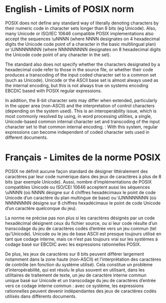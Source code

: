 # English - Limits of POSIX norm

POSIX does not define any standard way of literally denoting characters by their numeric code in character sets longer than 8 bits (eg Unicode). Also, many Unicode or ISO/IEC 10646 compatible POSIX implementations also accept the sequences \uNNNN (where NNNN designates on 4 hexadecimal digits the Unicode code point of a character in the basic multilingual plan) or \UNNNNNNNN (where NNNNNNNNN designates on 8 hexadecimal digits the Unicode code point of any character in the set).

The standard also does not specify whether the characters designated by a hexadecimal code refer to those in the source file, or whether their code produces a transcoding of the input coded character set to a common set (such as Unicode). Unicode or the ASCII base set is almost always used as the internal encoding, but this is not always true on systems encoding EBCDIC based with POSIX regular expressions.

In addition, the 8-bit character sets may differ when extended, particularly in the upper area (non-ASCII) and the interpretation of control characters (depending on the system used). This is an interoperability issue, which is most commonly resolved by using, in word processing utilities, a single, Unicode-based common internal character set and transcoding of the input character set to that common internal encoding. : With this system, regular expressions can become independent of coded character sets used in different documents.

# Français - Limites de la norme POSIX

POSIX ne définit aucune façon standard de désigner littéralement des caractères par leur code numérique dans des jeux de caractères à plus de 8 bits (par exemple Unicode). Aussi, nombre d’implémentations de POSIX compatibles Unicode ou ISO/CEI 10646 acceptent aussi les séquences \uNNNN (où NNNN désigne sur 4 chiffres hexadécimaux le point de code Unicode d’un caractère du plan multingue de base) ou \UNNNNNNNN (où NNNNNNNN désigne sur 8 chiffres hexadécimaux le point de code Unicode d’un caractère quelconque du jeu).

La norme ne précise pas non plus si les caractères désignés par un code hexadécimal désignent ceux du fichier source, ou si leur code résulte d’un transcodage du jeu de caractères codés d’entrée vers un jeu commun (tel qu’Unicode). Unicode ou le jeu de base ASCII est presque toujours utilisé en tant que codage interne, mais ce n’est pas toujours vrai sur les systèmes à codage basé sur EBCDIC avec les expressions rationnelles POSIX.

De plus, les jeux de caractères sur 8 bits peuvent différer largement notamment dans la zone haute (non-ASCII) et l’interprétation des caractères de contrôle (en fonction du système utilisé). Cela constitue un problème d’interopérabilité, qui est résolu le plus souvent en utilisant, dans les utilitaires de traitement de texte, un jeu de caractère interne commun unique basé sur Unicode et un transcodage du jeu de caractères d’entrée vers ce codage interne commun : avec ce système, les expressions rationnelles peuvent devenir indépendantes des jeux de caractères codés utilisés dans différents documents.
